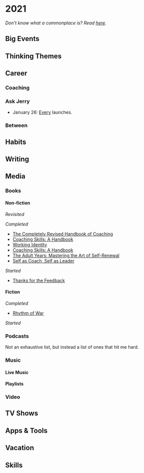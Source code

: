 # 2021
_Don't know what a commonplace is? Read [here](https://github.com/AndySparks/captains-log/blob/master/commonplace/wtf-is-a-commonplace.md)._

## Big Events


## Thinking Themes

## Career

### Coaching

### Ask Jerry
- January 26: [Every](https://every.to/about) launches.


### Between


## Habits


## Writing


## Media

### Books

#### Non-fiction

*Revisited*


*Completed*
- [The Completely Revised Handbook of Coaching](https://www.amazon.com/Completely-Revised-Handbook-Coaching-Developmental/dp/047090674X)
- [Coaching Skills: A Handbook](https://www.amazon.com/Coaching-Skills-Handbook-Jenny-Rogers/dp/0335245595)
- [Working Identity](https://www.amazon.com/Working-Identity-Unconventional-Strategies-Reinventing/dp/1591394139)
- [Coaching Skills: A Handbook](https://www.amazon.com/COACHING-SKILLS-DEFINITIVE-Humanities-Counselling-dp-0335261922/dp/0335261922/ref=dp_ob_title_bk)
- [The Adult Years: Mastering the Art of Self-Renewal](https://www.amazon.com/Adult-Years-Mastering-Art-Self-Renewal/dp/0787948012)
- [Self as Coach, Self as Leader](https://www.amazon.com/Self-Coach-Leader-Developing-Develop/dp/1119562554)

*Started*
- [Thanks for the Feedback](https://www.amazon.com/Thanks-Feedback-Science-Receiving-Well/dp/0670014664)


#### Fiction

*Completed*
- [Rhythm of War](https://www.amazon.com/Rhythm-Stormlight-Archive-Brandon-Sanderson/dp/0765326388)

*Started*


### Podcasts
Not an exhaustive list, but instead a list of ones that hit me hard.


### Music

#### Live Music


#### Playlists

### Video

## TV Shows


## Apps & Tools

## Vacation


## Skills

